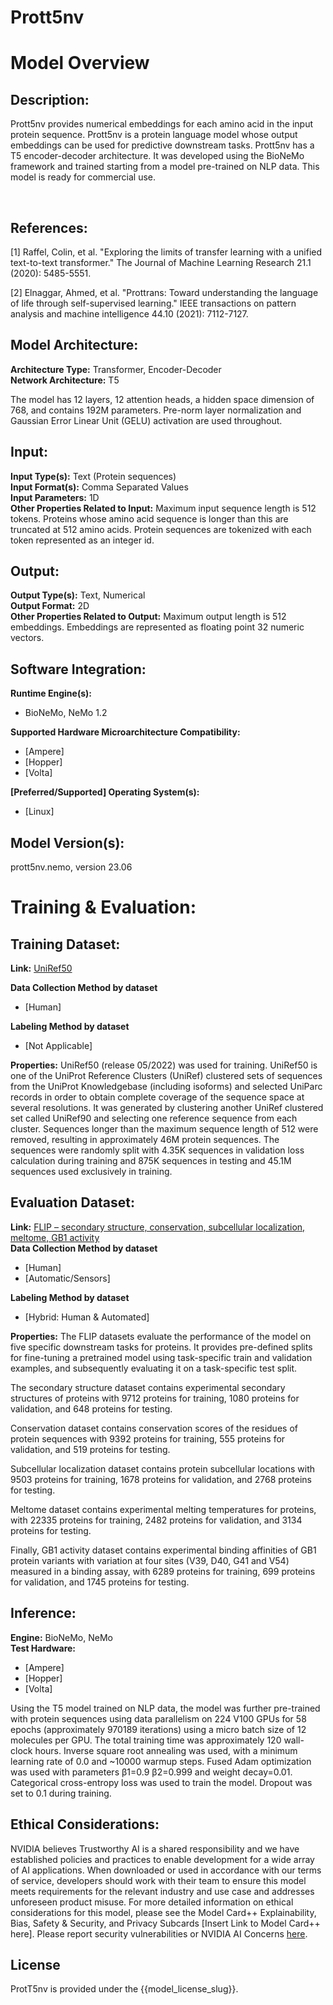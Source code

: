 # Prott5nv

# Model Overview

## Description:

Prott5nv provides numerical embeddings for each amino acid in the input protein sequence. Prott5nv is a protein language model whose output embeddings can be used for predictive downstream tasks. Prott5nv has a T5 encoder-decoder architecture. It was developed using the BioNeMo framework and trained starting from a model pre-trained on NLP data. This model is ready for commercial use.

<br>

## References:

[1] Raffel, Colin, et al. "Exploring the limits of transfer learning with a unified text-to-text transformer." The Journal of Machine Learning Research 21.1 (2020): 5485-5551.

[2] Elnaggar, Ahmed, et al. "Prottrans: Toward understanding the language of life through self-supervised learning." IEEE transactions on pattern analysis and machine intelligence 44.10 (2021): 7112-7127.
<br> 

## Model Architecture: 
**Architecture Type:** Transformer,  Encoder-Decoder<br>
**Network Architecture:** T5 <br>

The model has 12 layers, 12 attention heads, a hidden space dimension of 768, and contains 192M parameters.  Pre-norm layer normalization and Gaussian Error Linear Unit (GELU) activation are used throughout.

## Input:
**Input Type(s):** Text (Protein sequences) <br>
**Input Format(s):** Comma Separated Values <br>
**Input Parameters:** 1D <br>
**Other Properties Related to Input:** Maximum input sequence length is 512 tokens. Proteins whose amino acid sequence is longer than this are truncated at 512 amino acids.  Protein sequences are tokenized with each token represented as an integer id. <br>

## Output:
**Output Type(s):** Text, Numerical <br>
**Output Format:** 2D <br>
**Other Properties Related to Output:** Maximum output length is 512 embeddings. Embeddings are represented as floating point 32 numeric vectors. <br> 

## Software Integration:
**Runtime Engine(s):** 
* BioNeMo, NeMo 1.2 <br>

**Supported Hardware Microarchitecture Compatibility:** <br>
* [Ampere] <br>
* [Hopper] <br>
* [Volta] <br>

**[Preferred/Supported] Operating System(s):** <br>
* [Linux] <br>

## Model Version(s): 
prott5nv.nemo, version 23.06 <br>

# Training & Evaluation: 

## Training Dataset:

**Link:** [UniRef50](https://ftp.uniprot.org/pub/databases/uniprot/uniref/uniref50)  <br>

**Data Collection Method by dataset** <br>
* [Human] <br>

**Labeling Method by dataset** <br>
* [Not Applicable] <br>

**Properties:** 
UniRef50 (release 05/2022) was used for training. UniRef50 is one of the UniProt Reference Clusters (UniRef) clustered sets of sequences from the UniProt Knowledgebase (including isoforms) and selected UniParc records in order to obtain complete coverage of the sequence space at several resolutions. It was generated by clustering another UniRef clustered set called UniRef90 and selecting one reference sequence from each cluster. Sequences longer than the maximum sequence length of 512 were removed, resulting in approximately 46M protein sequences. The sequences were randomly split with 4.35K sequences in validation loss calculation during training and 875K sequences in testing and 45.1M sequences used exclusively in training. <br>


## Evaluation Dataset:
**Link:** [FLIP – secondary structure, conservation, subcellular localization, meltome, GB1 activity](http://data.bioembeddings.com/public/FLIP/fasta/)  <br>
**Data Collection Method by dataset** <br>
* [Human] <br>
* [Automatic/Sensors] <br>

**Labeling Method by dataset** <br>
* [Hybrid: Human & Automated] <br>

**Properties:** 
The FLIP datasets evaluate the performance of the model on five specific downstream tasks for proteins. It provides pre-defined splits for fine-tuning a pretrained model using task-specific train and validation examples, and subsequently evaluating it on a task-specific test split.

The secondary structure dataset contains experimental secondary structures of proteins with 9712 proteins for training, 1080 proteins for validation, and 648 proteins for testing. 

Conservation dataset contains conservation scores of the residues of protein sequences with 9392 proteins for training, 555 proteins for validation, and 519 proteins for testing. 

Subcellular localization dataset contains protein subcellular locations with 9503 proteins for training, 1678 proteins for validation, and 2768 proteins for testing. 

Meltome dataset contains experimental melting temperatures for proteins, with 22335 proteins for training, 2482 proteins for validation, and 3134 proteins for testing. 

Finally, GB1 activity dataset contains experimental binding affinities of GB1 protein variants with variation at four sites (V39, D40, G41 and V54) measured in a binding assay, with 6289 proteins for training, 699 proteins for validation, and 1745 proteins for testing. <br>

## Inference:
**Engine:** BioNeMo, NeMo <br>
**Test Hardware:** <br>
* [Ampere] <br>
* [Hopper] <br>
* [Volta] <br>

Using the T5 model trained on NLP data, the model was further pre-trained with protein sequences using data parallelism on 224 V100 GPUs for 58 epochs (approximately 970189 iterations) using a micro batch size of 12 molecules per GPU. The total training time was approximately 120 wall-clock hours. Inverse square root annealing was used, with a minimum learning rate of 0.0 and ~10000 warmup steps. Fused Adam optimization was used with parameters β1=0.9 β2=0.999 and weight decay=0.01. Categorical cross-entropy loss was used to train the model. Dropout was set to 0.1 during training.

## Ethical Considerations:
NVIDIA believes Trustworthy AI is a shared responsibility and we have established policies and practices to enable development for a wide array of AI applications.  When downloaded or used in accordance with our terms of service, developers should work with their team to ensure this model meets requirements for the relevant industry and use case and addresses unforeseen product misuse.  For more detailed information on ethical considerations for this model, please see the Model Card++ Explainability, Bias, Safety & Security, and Privacy Subcards [Insert Link to Model Card++ here].  Please report security vulnerabilities or NVIDIA AI Concerns [here](https://www.nvidia.com/en-us/support/submit-security-vulnerability/).


## License 
ProtT5nv is provided under the {{model_license_slug}}.
